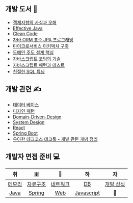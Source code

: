 ## 개발 도서 &#128214;

- [객체지향의 사실과 오해](./book-summary/객체지향의%20사실과%20오해/index.md)
- [Effective Java](https://github.com/sky7th/effective-java)
- [Clean Code](./book-summary/Clean%20Code/index.md)
- [자바 ORM 표준 JPA 프로그래밍](./book-summary/JPA%20프로그래밍/index.md)
- [마이크로서비스 아키텍처 구축](./book-summary/마이크로서비스%20아키텍처%20구축/index.md)
- [도메인 주도 설계 핵심](./book-summary/도메인%20주도%20설계%20핵심/index.md)
- [자바스크립트 코딩의 기술](./book-summary/자바스크립트%20코딩의%20기술/index.md)
- [자바스크립트 패턴과 테스트](./book-summary/자바스크립트%20패턴과%20테스트/index.md)
- [친절한 SQL 튜닝](./book-summary/친절한%20SQL%20튜닝/index.md)

## 개발 관련 &#9997;

- [데이터 베이스](./dev-summary/DB/index.md)
- [디자인 패턴](https://github.com/sky7th/design-pattern)
- [Domain-Driven-Design](https://github.com/sky7th/domain-driven-design)
- [System Design](./dev-summary/System%20Design/index.md)
- [React](./dev-summary/react/index.md)
- [Spring Boot](./dev-summary/spring%20boot/index.md)
- [우아한 테크코스 테코톡 - 개발 관련 개념 정리](./dev-summary/우아한%20테크/index.md)

## 개발자 면접 준비 💻
|취|뽀|🔨|하|자 |
|:---:|:---:|:---:|:---:|:---:|
| [메모리](./dev-summary/면접준비/메모리.md) | [자료구조](./dev-summary/면접준비/자료구조.md) | [네트워크](./dev-summary/면접준비/네트워크.md) | [DB](./dev-summary/면접준비/DB.md) | [개발 상식](./dev-summary/면접준비/개발상식.md) |
| [Java](./dev-summary/면접준비/자바.md) | [Spring](./dev-summary/면접준비/스프링.md) | [Web](./dev-summary/면접준비/web.md) | [Javascript](./dev-summary/면접준비/javascript.md) | 🙏 | 🙏 | 🙏 |

